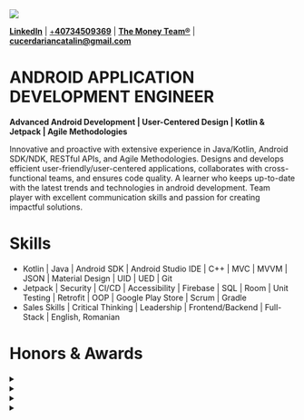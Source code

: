 <img src="https://komarev.com/ghpvc/?username=cucerdariancatalin&&style=flat-square" align="center" />

**[LinkedIn](https://www.linkedin.com/in/cucerdariancatalin/)**
|
[+**40734509369**](tel:+40734509369)
|
**[The Money Team®](https://www.linkedin.com/newsletters/7034097027214946304/)**
|
**<cucerdariancatalin@gmail.com>**



# ANDROID APPLICATION DEVELOPMENT ENGINEER

**Advanced Android Development | User-Centered Design | Kotlin & Jetpack | Agile Methodologies**

Innovative and proactive with extensive experience in Java/Kotlin, Android SDK/NDK, RESTful APIs, and Agile Methodologies. Designs and develops efficient user-friendly/user-centered applications, collaborates with cross-functional teams, and ensures code quality. A learner who keeps up-to-date with the latest trends and technologies in android development. Team player with excellent communication skills and passion for creating impactful solutions.


# Skills

- Kotlin | Java | Android SDK | Android Studio IDE | C++ | MVC | MVVM | JSON | Material Design | UID | UED | Git
- Jetpack | Security | CI/CD | Accessibility | Firebase | SQL | Room | Unit Testing | Retrofit | OOP | Google Play Store  | Scrum | Gradle
- Sales Skills | Critical Thinking | Leadership | Frontend/Backend | Full-Stack | English, Romanian


# Honors & Awards

<details> <summary>‎ </summary>
Solved over 2,000 *@LeetCode* problems, achieving a top 0.02% ranking on the platform, my highest peak being 111 out of 20M coders, and providing guidance to over 5,000 users with more than 800 valuable solutions, which have amassed over 230,000 views. Daily streak of 400+ days on LT & GitHub.
</details>
  
<details> <summary>‎ </summary>
Created and maintained 1,000 repositories on GitHub focused on Android Development Engineering, including substantial contributions to Open Source Code for organizations such as *@Google*, @GitHub, *@ChatGPT*, *@Amazon, @LinkedIn*, *@JetBrains, @LeetCode* : boosting up to 50% of profit revenue.
</details>
  
<details> <summary>‎ </summary>
Attained perfection in LeetCode’s Study Plan section by earning all 25 available badges, solving over 800+ problems, resulting in a top 1% user ranking.
</details>

<details> <summary>‎ </summary>
Achieved the highest level on HackerRank’s Compete section earning all 6 stars badge levels, with over 1,000+ problems, placing me in the top placement.
</details>
